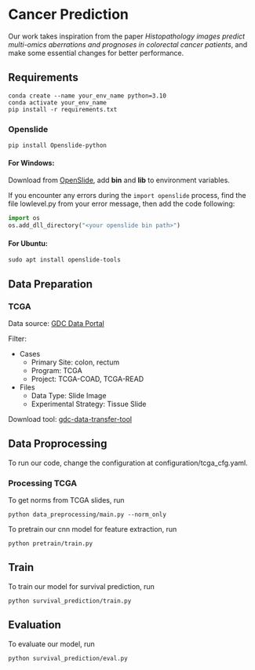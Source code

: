 # Cancer Prediction

Our work takes inspiration from the paper *Histopathology images predict multi-omics  aberrations and prognoses in colorectal  cancer patients*, and make some essential changes for better performance.

## Requirements


```shell
conda create --name your_env_name python=3.10
conda activate your_env_name
pip install -r requirements.txt
```

### Openslide

```
pip install Openslide-python
```

#### For Windows:

Download from [OpenSlide](https://openslide.org/download/), add **bin** and **lib** to environment variables.

If you encounter any errors during the `import openslide` process, find the file lowlevel.py from your error message, then add the code following:

```python
import os
os.add_dll_directory("<your openslide bin path>")
```

#### For Ubuntu:

```
sudo apt install openslide-tools
```

## Data Preparation

### TCGA

Data source: [GDC Data Portal](https://portal.gdc.cancer.gov/)

Filter: 
- Cases
    - Primary Site: colon, rectum
    - Program: TCGA
    - Project: TCGA-COAD, TCGA-READ
- Files
    - Data Type: Slide Image
    - Experimental Strategy: Tissue Slide

Download tool: [gdc-data-transfer-tool](https://gdc.cancer.gov/access-data/gdc-data-transfer-tool)

## Data Proprocessing
To run our code, change the configuration at configuration/tcga_cfg.yaml.
### Processing TCGA

To get norms from TCGA slides, run
```
python data_preprocessing/main.py --norm_only
```

To pretrain our cnn model for feature extraction, run

```
python pretrain/train.py
```
## Train
To train our model for survival prediction, run
```
python survival_prediction/train.py
```

## Evaluation

To evaluate our model, run
```
python survival_prediction/eval.py
```

